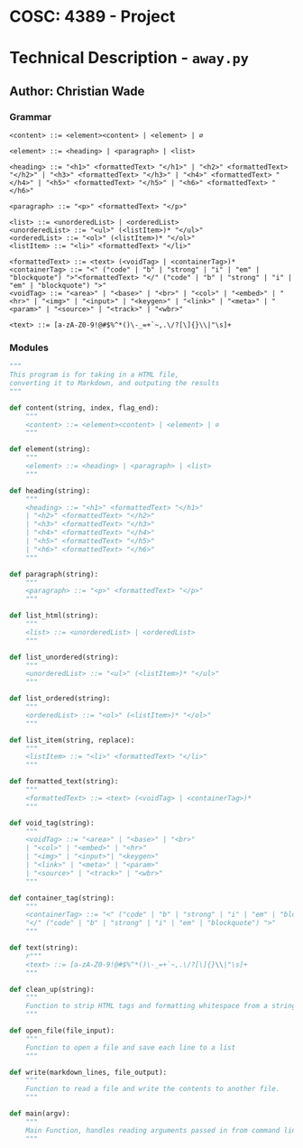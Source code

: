 # COSC: 4389 - Project

# Technical Description - `away.py`

## Author: Christian Wade

### Grammar

```EBNF
<content> ::= <element><content> | <element> | ∅

<element> ::= <heading> | <paragraph> | <list>

<heading> ::= "<h1>" <formattedText> "</h1>" | "<h2>" <formattedText> "</h2>" | "<h3>" <formattedText> "</h3>" | "<h4>" <formattedText> "</h4>" | "<h5>" <formattedText> "</h5>" | "<h6>" <formattedText> "</h6>"

<paragraph> ::= "<p>" <formattedText> "</p>"

<list> ::= <unorderedList> | <orderedList>
<unorderedList> ::= "<ul>" (<listItem>)* "</ul>"
<orderedList> ::= "<ol>" (<listItem>)* "</ol>"
<listItem> ::= "<li>" <formattedText> "</li>"

<formattedText> ::= <text> (<voidTag> | <containerTag>)*
<containerTag> ::= "<" ("code" | "b" | "strong" | "i" | "em" | "blockquote") ">"<formattedText> "</" ("code" | "b" | "strong" | "i" | "em" | "blockquote") ">"
<voidTag> ::= "<area>" | "<base>" | "<br>" | "<col>" | "<embed>" | "<hr>" | "<img>" | "<input>" | "<keygen>" | "<link>" | "<meta>" | "<param>" | "<source>" | "<track>" | "<wbr>"

<text> ::= [a-zA-Z0-9!@#$%^*()\-_=+`~,.\/?[\]{}\\|"\s]+
```

<div style="page-break-after: always;"></div>

### Modules

```Python
"""
This program is for taking in a HTML file,
converting it to Markdown, and outputing the results
"""
```
```Python
def content(string, index, flag_end):
	"""
	<content> ::= <element><content> | <element> | ∅
	"""
```
```Python
def element(string):
	"""
	<element> ::= <heading> | <paragraph> | <list>
	"""
```
```Python
def heading(string):
	"""
	<heading> ::= "<h1>" <formattedText> "</h1>"
	| "<h2>" <formattedText> "</h2>"
	| "<h3>" <formattedText> "</h3>"
	| "<h4>" <formattedText> "</h4>"
	| "<h5>" <formattedText> "</h5>"
	| "<h6>" <formattedText> "</h6>"
	"""
```
```Python
def paragraph(string):
	"""
	<paragraph> ::= "<p>" <formattedText> "</p>"
	"""
```
```Python
def list_html(string):
	"""
	<list> ::= <unorderedList> | <orderedList>
	"""
```
```Python
def list_unordered(string):
	"""
	<unorderedList> ::= "<ul>" (<listItem>)* "</ul>"
	"""
```

<div style="page-break-after: always;"></div>

```Python
def list_ordered(string):
	"""
	<orderedList> ::= "<ol>" (<listItem>)* "</ol>"
	"""
```
```Python
def list_item(string, replace):
	"""
	<listItem> ::= "<li>" <formattedText> "</li>"
	"""
```
```Python
def formatted_text(string):
	"""
	<formattedText> ::= <text> (<voidTag> | <containerTag>)*
	"""
```
```Python
def void_tag(string):
	"""
	<voidTag> ::= "<area>" | "<base>" | "<br>"
	| "<col>" | "<embed>" | "<hr>"
	| "<img>" | "<input>"| "<keygen>"
	| "<link>" | "<meta>" | "<param>"
	| "<source>" | "<track>" | "<wbr>"
	"""
```
```Python
def container_tag(string):
	"""
	<containerTag> ::= "<" ("code" | "b" | "strong" | "i" | "em" | "blockquote") ">" <formattedText>
	"</" ("code" | "b" | "strong" | "i" | "em" | "blockquote") ">"
	"""
```
```Python
def text(string):
	r"""
	<text> ::= [a-zA-Z0-9!@#$%^*()\-_=+`~,.\/?[\]{}\\|"\s]+
	"""
```
```Python
def clean_up(string):
	"""
	Function to strip HTML tags and formatting whitespace from a string
	"""
```

<div style="page-break-after: always;"></div>

```Python
def open_file(file_input):
	"""
	Function to open a file and save each line to a list
	"""
```
```Python
def write(markdown_lines, file_output):
	"""
	Function to read a file and write the contents to another file.
	"""
```
```Python
def main(argv):
	"""
	Main Function, handles reading arguments passed in from command line
	"""
```

<div style="page-break-after: always;"></div>